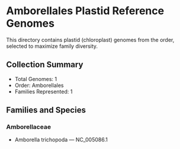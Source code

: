 # Amborellales Plastid Reference Genomes

This directory contains plastid (chloroplast) genomes from the order, selected to maximize family diversity.

## Collection Summary

- Total Genomes: 1
- Order: Amborellales
- Families Represented: 1

## Families and Species

### Amborellaceae
- Amborella trichopoda — NC_005086.1

